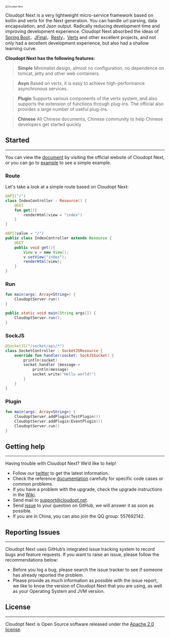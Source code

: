 <img src="https://www.cloudopt.net/static/images/logo.svg" alt="Cloudopt Next" style="zoom:50%;" />


Cloudopt Next is a very lightweight micro-service framework based on kotlin and vertx for the Next generation. You can handle url parsing, data encapsulation, and Json output. Radically reducing development time and improving development experience. Cloudopt Next absorbed the ideas of [Spring Boot](https://github.com/spring-projects/spring-boot)，[JFinal](https://github.com/jfinal/jfinal)，[Resty](https://github.com/Dreampie/Resty)，[Vertx](https://github.com/vert-x3/vertx-web) and other excellent projects, and not only had a excellent development experience, but also had a shallow learning curve.


**Cloudopt Next has the following features:**

>**Simple** Minimalist design, almost no configuration, no dependence on tomcat, jetty and other web containers.

>**Asyn** Based on vertx, it is easy to achieve high-performance asynchronous services.

>**Plugin** Supports various components of the vertx system, and also supports the extension of functions through plug-ins. The official also provides a large number of useful plug-ins.

>**Chinese** All Chinese documents, Chinese community to help Chinese developers get started quickly



## Started

---------------------

You can view the [document](https://next.cloudopt.net) by visiting the official website of Cloudopt Next, or you can go to [example](https://github.com/cloudoptlab/cloudopt-next-example) to see a simple example.

### Route

Let's take a look at a simple route based on Cloudopt Next:

````kotlin
@API("/")
class IndexController : Resource() {
    @GET
    fun get(){
        renderHtml(view = "index")
    }
}
````

````java
@API(value = "/")
public class IndexController extends Resource {
    @GET
    public void get(){
        View v = new View();
        v.setView("index");
        renderHtml(view);
    }
}
````

### Run

````kotlin
fun main(args: Array<String>) {
    CloudoptServer.run()
}
````

````java
public static void main(String args[]) { 
    CloudoptServer.run();
} 
````

### SockJS
````kotlin
@SocketJS("/socket/api/*")
class SocketController : SocketJSResource {
    override fun handler(socket: SockJSSocket) {
        println(socket)
        socket.handler {message->
            println(message)
            socket.write("Hello world!")
        }
    }
}
````

### Plugin
````kotlin
fun main(args: Array<String>) {
    CloudoptServer.addPlugin(TestPlugin())
    CloudoptServer.addPlugin(EventPlugin())
    CloudoptServer.run()
}

````

 
## Getting help

---------------------

Having trouble with Cloudopt Next? We’d like to help!

- Follow our [twitter](https://twitter.com/) to get the latest information.
- Check the reference [documentation](https://next.cloudopt.net) carefully for specific code cases or common problems.
- If you have a problem with the upgrade, check the upgrade instructions in the [Wiki](https://github.com/cloudoptlab/cloudopt-next/wiki).
- Send mail to support@cloudopt.net.
- Send [issue](https://github.com/cloudoptlab/cloudopt-next/issues) to your question on GitHub, we will answer it as soon as possible.
- If you are in China, you can also join the QQ group: 557692142.

## Reporting Issues

---------------------

Cloudopt Next uses GitHub’s integrated issue tracking system to record bugs and feature requests. If you want to raise an issue, please follow the recommendations below:

- Before you log a bug, please search the issue tracker to see if someone has already reported the problem.
- Please provide as much information as possible with the issue report, we like to know the version of Cloudopt Next that you are using, as well as your Operating System and JVM version.

## License

---------------------

Cloudopt Next is Open Source software released under the [Apache 2.0 license](http://www.apache.org/licenses/LICENSE-2.0.html).